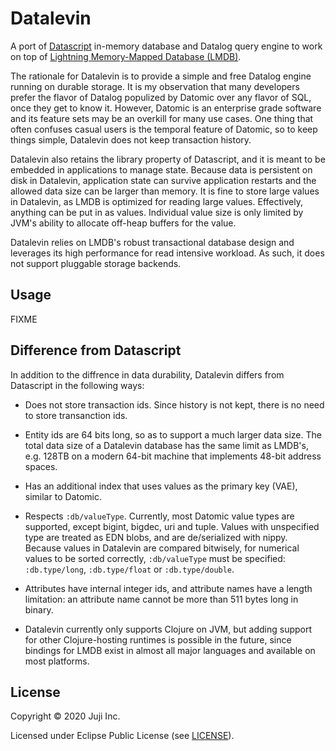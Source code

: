 # Datalevin

A port of [Datascript](https://github.com/tonsky/datascript) in-memory database and Datalog query
engine to work on top of [Lightning Memory-Mapped Database (LMDB)](https://en.wikipedia.org/wiki/Lightning_Memory-Mapped_Database). 

The rationale for Datalevin is to provide a simple and free Datalog engine running on durable storage.  It is my observation that many developers prefer the flavor of Datalog populized by Datomic over any flavor of SQL, once they get to know it. However, Datomic is an enterprise grade software and its feature sets may be an overkill for many use cases. One thing that often confuses casual users is the temporal feature of Datomic, so to keep things simple, Datalevin does not keep transaction history.

Datalevin also retains the library property of Datascript, and it is meant to be embedded in applications to manage state. Because data is persistent on disk in Datalevin, application state can survive application restarts and the allowed data size can be larger than memory.  It is fine to store large values in Datalevin, as LMDB is optimized for reading large values. Effectively, anything can be put in as values. Individual value size is only limited by JVM's ability to allocate off-heap buffers for the value.

Datalevin relies on LMDB's robust transactional database design and leverages its high performance for read intensive workload. As such, it does not support pluggable storage backends.

## Usage

FIXME

## Difference from Datascript

In addition to the diffrence in data durability, Datalevin differs from Datascript in the following ways:

* Does not store transaction ids. Since history is not kept, there is no need to store transanction ids.

* Entity ids are 64 bits long, so as to support a much larger data size.  The total data size of a Datalevin database has the same limit as LMDB's, e.g. 128TB on a modern 64-bit machine that implements 48-bit address spaces.  

* Has an additional index that uses values as the primary key (VAE), similar to Datomic. 

* Respects `:db/valueType`. Currently, most Datomic value types are supported, except bigint, bigdec, uri and tuple. Values with unspecified type are treated as EDN blobs, and are de/serialized with nippy. Because values in Datalevin are compared bitwisely, for numerical values to be sorted correctly, `:db/valueType` must be specified: `:db.type/long`, `:db.type/float` or `:db.type/double`. 

* Attributes have internal integer ids, and attribute names have a length limitation: an attribute name cannot be more than 511 bytes long in binary.

* Datalevin currently only supports Clojure on JVM, but adding support for other Clojure-hosting runtimes is possible in the future, since bindings for LMDB exist in almost all major languages and available on most platforms. 

## License

Copyright © 2020 Juji Inc.

Licensed under Eclipse Public License (see [LICENSE](LICENSE)).
